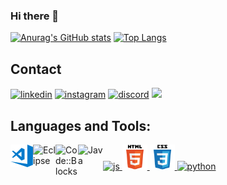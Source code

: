 ### Hi there 👋

<!--
**mustafadag525/mustafadag525** is a ✨ _special_ ✨ repository because its `README.md` (this file) appears on your GitHub profile.

Here are some ideas to get you started:
-->
[![Anurag's GitHub stats](https://github-readme-stats.anuraghazra1.vercel.app/api?username=mustafadag525&count_private=true&include_all_commits=true&hide=contribs&show_icons=true&cache_seconds=1800)](https://github.com/mustafadag525)
[![Top Langs](https://github-readme-stats.vercel.app/api/top-langs/?username=mustafadag525&exclude_repo=mustafadag525.github.io,free-for-dev&layout=compact&langs_count=8)](https://github.com/mustafadag525)



## **Contact**



[![linkedin](https://img.shields.io/badge/LinkedIn-0077B5?style=for-the-badge&logo=linkedin&logoColor=white)](https://www.linkedin.com/in/mustafa-da%C4%9F-1a2743213/) [![instagram](https://img.shields.io/badge/Instagram-E4405F?style=for-the-badge&logo=instagram&logoColor=white)](https://www.instagram.com/mustafadag1_/)
[![discord](https://img.shields.io/badge/Discord-7289DA?style=for-the-badge&logo=discord&logoColor=white)](https://discord.gg/vT54SuZg)
<a href="mailto:mdag3054@gmail.com">
<img src="https://img.shields.io/badge/-Gmail-c14321?logo=Gmail&logoColor=red&style=social">
</a>




## Languages and Tools:




<img align="left" alt="Visual Studio Code" width="36px" src="https://raw.githubusercontent.com/github/explore/80688e429a7d4ef2fca1e82350fe8e3517d3494d/topics/visual-studio-code/visual-studio-code.png" />
<img align="left" alt="Eclipse" width="36px" src="https://cdn.icon-icons.com/icons2/1381/PNG/512/eclipse_94656.png" />
<img align="left" alt="Code::Blocks" width="36px" src="https://cdn.icon-icons.com/icons2/1508/PNG/512/codeblocks_104542.png" />
<img align="left" alt="Java" width="40px" src="https://cdn.icon-icons.com/icons2/2415/PNG/512/java_original_wordmark_logo_icon_146459.png" />
<p align="left"> <a href="https://developer.android.com" target="_blank"> <img src="https://raw.githubusercontent.com/devicons/devicon/master/ simgeler/javascript/javascript-original.svg" alt="js" width="40" height="40"/> </a> <a href="https://www.cprogramming.com/" target=" _blank"> <img src="https://raw.githubusercontent.com/devicons/devicon/master/icons/html5/html5-original-wordmark.svg" alt="html" width="40" height="40 "/> </a> <a href="https://www.w3schools.com/cpp/" target="_blank"> <img src="https://raw.githubusercontent.com/devicons/devicon/ master/icons/css3/css3-original-wordmark.svg" alt="css" width="40" height="40"/> </a> <a href="https://www.python.org" target="_blank"> <img src="https://raw.githubusercontent.com/devicons/devicon/master/ simgeler/python/python-original.svg" alt="python" width="40" height="40"/> </a> </p>
